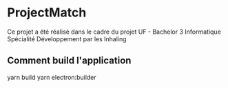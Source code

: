 # ProjectMatch

Ce projet a été réalisé dans le cadre du projet UF - Bachelor 3 Informatique Spécialité Développement par les Inhaling

## Comment build l'application

yarn build
yarn electron:builder
